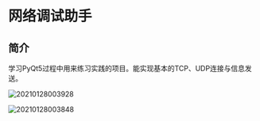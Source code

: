 # 网络调试助手



## 简介

学习PyQt5过程中用来练习实践的项目。能实现基本的TCP、UDP连接与信息发送。

![20210128003928](https://oss.muzing.top/image/20210128003928.png)

![20210128003848](https://oss.muzing.top/image/20210128003848.png)